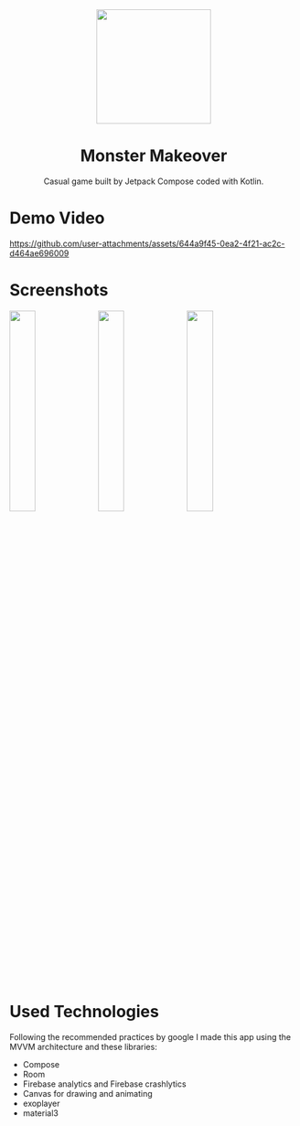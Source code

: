 <div align="center">
  <img width="200" height="200"src="https://github.com/Noukta/monster.makeover/assets/17930235/a4d933a4-9bf9-420f-90ba-6fa0a794b1db">
  <h1>Monster Makeover</h1>
<p>Casual game built by Jetpack Compose coded with Kotlin.</p>
</div>

# Demo Video

https://github.com/user-attachments/assets/644a9f45-0ea2-4f21-ac2c-d464ae696009

# Screenshots

<img src="https://github.com/Noukta/monster.makeover/assets/17930235/af7754fb-f6a8-4f12-bee8-8b87792281af" width="30%">
<img src="https://github.com/Noukta/monster.makeover/assets/17930235/1062dffa-5a36-4d0c-b1b6-cb7b48744c7c" width="30%">
<img src="https://github.com/Noukta/monster.makeover/assets/17930235/c5c1ed08-f0f4-49da-83f7-e28003d38e24" width="30%">

# Used Technologies
Following the recommended practices by google I made this app using the MVVM architecture and these libraries:
* Compose
* Room
* Firebase analytics and Firebase crashlytics
* Canvas for drawing and animating
* exoplayer
* material3
